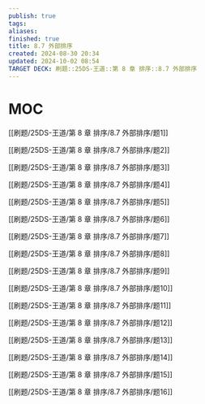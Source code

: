 ```yaml
---
publish: true
tags: 
aliases: 
finished: true
title: 8.7 外部排序
created: 2024-08-30 20:34
updated: 2024-10-02 08:54
TARGET DECK: 刷题::25DS-王道::第 8 章 排序::8.7 外部排序
---
```


# MOC

[[刷题/25DS-王道/第 8 章 排序/8.7 外部排序/题1]]

[[刷题/25DS-王道/第 8 章 排序/8.7 外部排序/题2]]

[[刷题/25DS-王道/第 8 章 排序/8.7 外部排序/题3]]

[[刷题/25DS-王道/第 8 章 排序/8.7 外部排序/题4]]

[[刷题/25DS-王道/第 8 章 排序/8.7 外部排序/题5]]

[[刷题/25DS-王道/第 8 章 排序/8.7 外部排序/题6]]

[[刷题/25DS-王道/第 8 章 排序/8.7 外部排序/题7]]

[[刷题/25DS-王道/第 8 章 排序/8.7 外部排序/题8]]

[[刷题/25DS-王道/第 8 章 排序/8.7 外部排序/题9]]

[[刷题/25DS-王道/第 8 章 排序/8.7 外部排序/题10]]

[[刷题/25DS-王道/第 8 章 排序/8.7 外部排序/题11]]

[[刷题/25DS-王道/第 8 章 排序/8.7 外部排序/题12]]

[[刷题/25DS-王道/第 8 章 排序/8.7 外部排序/题13]]

[[刷题/25DS-王道/第 8 章 排序/8.7 外部排序/题14]]

[[刷题/25DS-王道/第 8 章 排序/8.7 外部排序/题15]]

[[刷题/25DS-王道/第 8 章 排序/8.7 外部排序/题16]]

